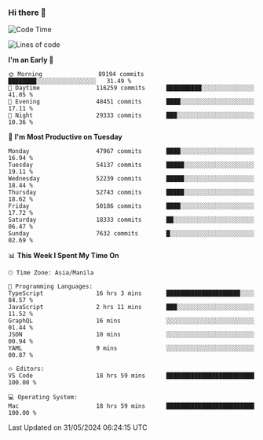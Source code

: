 ### Hi there 👋

<!--START_SECTION:waka-->
![Code Time](http://img.shields.io/badge/Code%20Time-5%2C209%20hrs%2011%20mins-blue)

![Lines of code](https://img.shields.io/badge/From%20Hello%20World%20I%27ve%20Written-120.8%20million%20lines%20of%20code-blue)

**I'm an Early 🐤** 

```text
🌞 Morning                89194 commits       ████████░░░░░░░░░░░░░░░░░   31.49 % 
🌆 Daytime                116259 commits      ██████████░░░░░░░░░░░░░░░   41.05 % 
🌃 Evening                48451 commits       ████░░░░░░░░░░░░░░░░░░░░░   17.11 % 
🌙 Night                  29333 commits       ███░░░░░░░░░░░░░░░░░░░░░░   10.36 % 
```
📅 **I'm Most Productive on Tuesday** 

```text
Monday                   47967 commits       ████░░░░░░░░░░░░░░░░░░░░░   16.94 % 
Tuesday                  54137 commits       █████░░░░░░░░░░░░░░░░░░░░   19.11 % 
Wednesday                52239 commits       █████░░░░░░░░░░░░░░░░░░░░   18.44 % 
Thursday                 52743 commits       █████░░░░░░░░░░░░░░░░░░░░   18.62 % 
Friday                   50186 commits       ████░░░░░░░░░░░░░░░░░░░░░   17.72 % 
Saturday                 18333 commits       ██░░░░░░░░░░░░░░░░░░░░░░░   06.47 % 
Sunday                   7632 commits        █░░░░░░░░░░░░░░░░░░░░░░░░   02.69 % 
```


📊 **This Week I Spent My Time On** 

```text
🕑︎ Time Zone: Asia/Manila

💬 Programming Languages: 
TypeScript               16 hrs 3 mins       █████████████████████░░░░   84.57 % 
JavaScript               2 hrs 11 mins       ███░░░░░░░░░░░░░░░░░░░░░░   11.52 % 
GraphQL                  16 mins             ░░░░░░░░░░░░░░░░░░░░░░░░░   01.44 % 
JSON                     10 mins             ░░░░░░░░░░░░░░░░░░░░░░░░░   00.94 % 
YAML                     9 mins              ░░░░░░░░░░░░░░░░░░░░░░░░░   00.87 % 

🔥 Editors: 
VS Code                  18 hrs 59 mins      █████████████████████████   100.00 % 

💻 Operating System: 
Mac                      18 hrs 59 mins      █████████████████████████   100.00 % 
```


 Last Updated on 31/05/2024 06:24:15 UTC
<!--END_SECTION:waka-->


<!--
**rad182/rad182** is a ✨ _special_ ✨ repository because its `README.md` (this file) appears on your GitHub profile.

Here are some ideas to get you started:

- 🔭 I’m currently working on ...
- 🌱 I’m currently learning ...
- 👯 I’m looking to collaborate on ...
- 🤔 I’m looking for help with ...
- 💬 Ask me about ...
- 📫 How to reach me: ...
- 😄 Pronouns: ...
- ⚡ Fun fact: ...
-->

